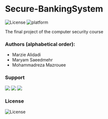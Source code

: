 # Secure-BankingSystem
![License](https://img.shields.io/packagist/l/doctrine/orm)
![platform](https://img.shields.io/github/pipenv/locked/python-version/metabolize/rq-dashboard-on-heroku?color=orange&label=python)  

The final project of the computer security course

### Authors (alphabetical order): 
- Marzie Alidadi
- Maryam Saeedmehr
- Mohammadreza Mazrouee

### Support
<a href="mailto:Alidadi@gmail.com"><img src="https://img.shields.io/badge/-Alidadi@gmail.com-D14836?style=flat&logo=Gmail&logoColor=white"/></a> <a href="mailto:maryamsaeedmehr@gmail.com"><img src="https://img.shields.io/badge/-maryamsaeedmehr@gmail.com-D14836?style=flat&logo=Gmail&logoColor=white"/></a> <a href="mailto:mazrouee@gmail.com"><img src="https://img.shields.io/badge/-mazrouee@gmail.com-D14836?style=flat&logo=Gmail&logoColor=white"/></a>


### License
![License](https://img.shields.io/packagist/l/doctrine/orm)
